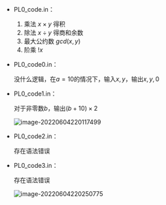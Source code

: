 * PL0_code.in：

  1. 乘法 $x \times y$ 得积
  2. 除法 $x \div y$ 得商和余数
  3. 最大公约数 $gcd(x, y)$
  4. 阶乘 $!x$

* PL0_code0.in：

  没什么逻辑，在$a = 10$的情况下，输入$x, y$，输出$x, y, 0$

* PL0_code1.in：

  对于非零数$b$，输出$(b + 10) \times 2$

  ![image-20220604220117499](https://fastly.jsdelivr.net/gh/cliche9/PicBeds/images/2022-06-04-image-20220604220117499.png)

* PL0_code2.in：

  存在语法错误

* PL0_code3.in：

  存在语法错误

  ![image-20220604220250775](https://fastly.jsdelivr.net/gh/cliche9/PicBeds/images/2022-06-04-image-20220604220250775.png)